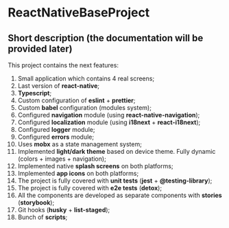 # ReactNativeBaseProject

## Short description (the documentation will be provided later)

This project contains the next features:
1) Small application which contains 4 real screens;
2) Last version of **react-native**;
3) **Typescript**;
4) Custom configuration of **eslint** + **prettier**;
5) Custom **babel** configuration (modules system);
6) Configured **navigation** module (using **react-native-navigation**);
7) Configured **localization** module (using **i18next** + **react-i18next**);
8) Configured **logger** module;
9) Configured **errors** module;
10) Uses **mobx** as a state management system;
11) Implemented **light/dark theme** based on device theme. Fully dynamic (colors + images + navigation);
12) Implemented native **splash screens** on both platforms;
13) Implemented **app icons** on both platforms;
14) The project is fully covered with **unit tests** (**jest** + **@testing-library**);
15) The project is fully covered with **e2e tests** (**detox**);
16) All the components are developed as separate components with **stories** (**storybook**);
17) Git hooks (**husky** + **list-staged**);
18) Bunch of **scripts**;
